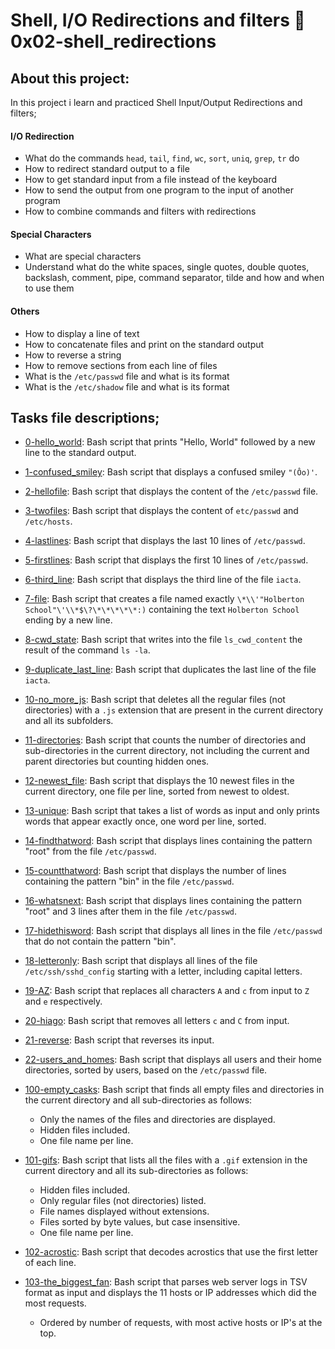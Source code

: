 # Shell, I/O Redirections and filters :page_with_curl: 0x02-shell_redirections
## About this project:
In this project i learn and practiced Shell Input/Output Redirections and filters;
#### I/O Redirection
- What do the commands `head`, `tail`, `find`, `wc`, `sort`, `uniq`, `grep`, `tr` do
- How to redirect standard output to a file
- How to get standard input from a file instead of the keyboard
- How to send the output from one program to the input of another program
- How to combine commands and filters with redirections
#### Special Characters
- What are special characters
- Understand what do the white spaces, single quotes, double quotes, backslash, comment, pipe, command separator, tilde and how and when to use them
#### Others
- How to display a line of text
- How to concatenate files and print on the standard output
- How to reverse a string
- How to remove sections from each line of files
- What is the `/etc/passwd` file and what is its format
- What is the `/etc/shadow` file and what is its format
## Tasks file descriptions;
  * [0-hello_world](./0-hello_world): Bash script that prints "Hello, World"
  followed by a new line to the standard output.

* [1-confused_smiley](./1-confused_smiley): Bash script that displays a confused smiley
  `"(Ôo)'`.

* [2-hellofile](./2-hellofile): Bash script that displays the content of the
  `/etc/passwd` file.

* [3-twofiles](./3-twofiles): Bash script that displays the content of
  `etc/passwd` and `/etc/hosts`.

* [4-lastlines](./4-lastlines): Bash script that displays the last 10 lines of `/etc/passwd`.

* [5-firstlines](./5-firstlines): Bash script that displays the first 10 lines
  of `/etc/passwd`.

* [6-third_line](./6-third_line): Bash script that displays the third line
  of the file `iacta`.

* [7-file](./7-file): Bash script that creates a file named exactly
  `\*\\'"Holberton School"\'\\*$\?\*\*\*\*\*:)` containing the text
  `Holberton School` ending by a new line.

* [8-cwd_state](./8-cwd_state): Bash script that writes into the file `ls_cwd_content` the
  result of the command `ls -la`.

* [9-duplicate_last_line](./9-duplicate_last_line): Bash script that duplicates the last
  line of the file `iacta`.

* [10-no_more_js](./10-no_more_js): Bash script that deletes all the regular files (not
  directories) with a `.js` extension that are present in the current directory
  and all its subfolders.

* [11-directories](./11-directories): Bash script that counts the number of directories and
  sub-directories in the current directory, not including the current and parent
  directories but counting hidden ones.

* [12-newest_file](./12-newest_files): Bash script that displays the 10 newest files in the
  current directory, one file per line, sorted from newest to oldest.
  
* [13-unique](./13-unique): Bash script that takes a list of words as input and only
  prints words that appear exactly once, one word per line, sorted.

* [14-findthatword](./14-findthatword): Bash script that displays lines containing
  the pattern "root" from the file `/etc/passwd`.

* [15-countthatword](./15-countthatword): Bash script that displays the number of lines
  containing the pattern "bin" in the file `/etc/passwd`.

* [16-whatsnext](./16-whatsnext): Bash script that displays lines containing the pattern
  "root" and 3 lines after them in the file `/etc/passwd`.

* [17-hidethisword](./17-hidethisword): Bash script that displays all lines in the file
  `/etc/passwd` that do not contain the pattern "bin".

* [18-letteronly](./18-letteronly): Bash script that displays all lines of the file
  `/etc/ssh/sshd_config` starting with a letter, including capital letters.

* [19-AZ](./19-AZ): Bash script that replaces all characters `A` and `c` from input
  to `Z` and `e` respectively.

* [20-hiago](./20-hiago): Bash script that removes all letters `c` and `C` from input.

* [21-reverse](./21-reverse): Bash script that reverses its input.

* [22-users_and_homes](./22-users_and_homes): Bash script that displays all users and
  their home directories, sorted by users, based on the `/etc/passwd` file.

* [100-empty_casks](./100-empty_casks): Bash script that finds all empty files
  and directories in the current directory and all sub-directories as follows:
    * Only the names of the files and directories are displayed.
    * Hidden files included.
    * One file name per line.

* [101-gifs](./101-gifs): Bash script that lists all the files with a `.gif` extension
  in the current directory and all its sub-directories as follows:
    * Hidden files included.
    * Only regular files (not directories) listed.
    * File names displayed without extensions.
    * Files sorted by byte values, but case insensitive.
    * One file name per line.

* [102-acrostic](./102-acrostic): Bash script that decodes acrostics that use the first
  letter of each line.

* [103-the_biggest_fan](./103-the_biggest_fan): Bash script that parses web
  server logs in TSV format as input and displays the 11 hosts or IP addresses
  which did the most requests.
  * Ordered by number of requests, with most active hosts or IP's at the top.
